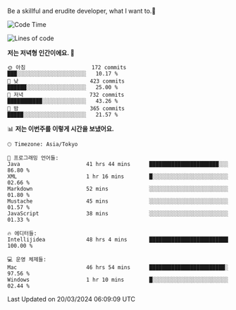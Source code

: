 Be a skillful and erudite developer, what I want to.👶

<!--START_SECTION:waka-->
![Code Time](http://img.shields.io/badge/Code%20Time-561%20hrs%2032%20mins-blue)

![Lines of code](https://img.shields.io/badge/%EC%A0%80%EB%8A%94%20%EC%97%AC%ED%83%9C%EA%B9%8C%EC%A7%80%20-785.0%20thousand%20%EC%A4%84%EC%9D%98%20%EC%BD%94%EB%93%9C%EB%A5%BC%20%EC%9E%91%EC%84%B1%ED%96%88%EC%96%B4%EC%9A%94.-blue)

**저는 저녁형 인간이에요. 🦉** 

```text
🌞 아침                     172 commits         ███░░░░░░░░░░░░░░░░░░░░░░   10.17 % 
🌆 낮　                     423 commits         ██████░░░░░░░░░░░░░░░░░░░   25.00 % 
🌃 저녁                     732 commits         ███████████░░░░░░░░░░░░░░   43.26 % 
🌙 밤　                     365 commits         █████░░░░░░░░░░░░░░░░░░░░   21.57 % 
```


📊 **저는 이번주를 이렇게 시간을 보냈어요.** 

```text
🕑︎ Timezone: Asia/Tokyo

💬 프로그래밍 언어들: 
Java                     41 hrs 44 mins      ██████████████████████░░░   86.80 % 
XML                      1 hr 16 mins        █░░░░░░░░░░░░░░░░░░░░░░░░   02.66 % 
Markdown                 52 mins             ░░░░░░░░░░░░░░░░░░░░░░░░░   01.80 % 
Mustache                 45 mins             ░░░░░░░░░░░░░░░░░░░░░░░░░   01.57 % 
JavaScript               38 mins             ░░░░░░░░░░░░░░░░░░░░░░░░░   01.33 % 

🔥 에디터들: 
Intellijidea             48 hrs 4 mins       █████████████████████████   100.00 % 

💻 운영 체제들: 
Mac                      46 hrs 54 mins      ████████████████████████░   97.56 % 
Windows                  1 hr 10 mins        █░░░░░░░░░░░░░░░░░░░░░░░░   02.44 % 
```


 Last Updated on 20/03/2024 06:09:09 UTC
<!--END_SECTION:waka-->
